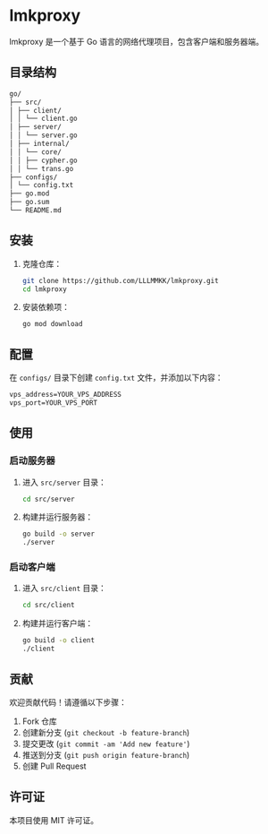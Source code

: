 # lmkproxy

lmkproxy 是一个基于 Go 语言的网络代理项目，包含客户端和服务器端。

## 目录结构

```txt
go/ 
├── src/ 
│ ├── client/ 
│ │ └── client.go 
│ ├── server/ 
│ │ └── server.go 
│ ├── internal/ 
│ │ └── core/ 
│ │ ├── cypher.go 
│ │ └── trans.go 
├── configs/ 
│ └── config.txt 
├── go.mod 
├── go.sum 
└── README.md
```

## 安装

1. 克隆仓库：

    ```sh
    git clone https://github.com/LLLMMKK/lmkproxy.git
    cd lmkproxy
    ```

2. 安装依赖项：

    ```sh
    go mod download
    ```

## 配置

在 `configs/` 目录下创建 `config.txt` 文件，并添加以下内容：

```txt
vps_address=YOUR_VPS_ADDRESS
vps_port=YOUR_VPS_PORT
```

## 使用

### 启动服务器

1. 进入 `src/server` 目录：

    ```sh
    cd src/server
    ```

2. 构建并运行服务器：

    ```sh
    go build -o server
    ./server
    ```

### 启动客户端

1. 进入 `src/client` 目录：

    ```sh
    cd src/client
    ```

2. 构建并运行客户端：

    ```sh
    go build -o client
    ./client
    ```

## 贡献

欢迎贡献代码！请遵循以下步骤：

1. Fork 仓库
2. 创建新分支 (`git checkout -b feature-branch`)
3. 提交更改 (`git commit -am 'Add new feature'`)
4. 推送到分支 (`git push origin feature-branch`)
5. 创建 Pull Request

## 许可证

本项目使用 MIT 许可证。
